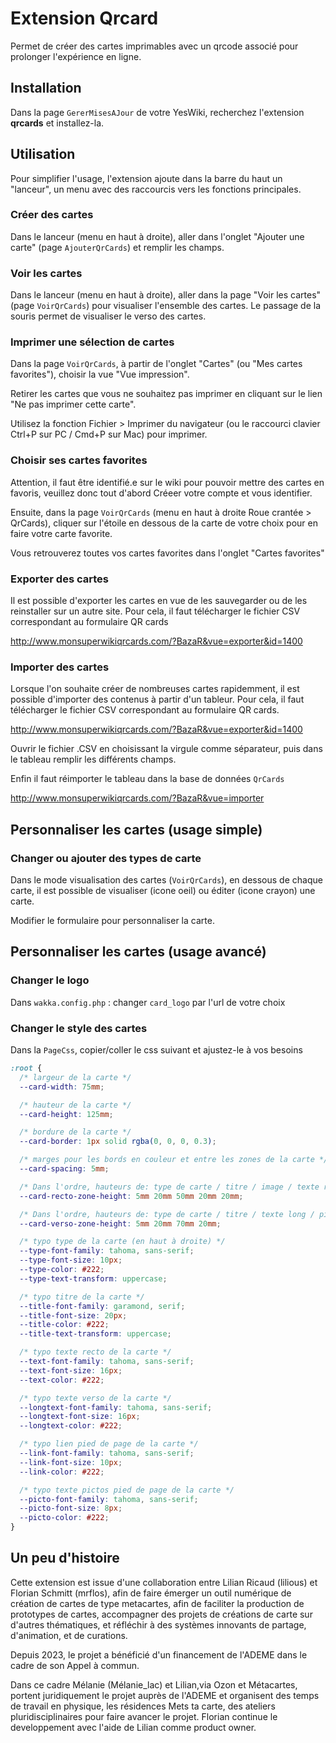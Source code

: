 # Extension Qrcard

Permet de créer des cartes imprimables avec un qrcode associé pour prolonger l'expérience en ligne.



## Installation

Dans la page `GererMisesAJour` de votre YesWiki, recherchez l'extension **qrcards** et installez-la.

## Utilisation

Pour simplifier l'usage, l'extension ajoute dans la barre du haut un "lanceur", un menu avec des raccourcis vers les fonctions principales.

### Créer des cartes

Dans le lanceur (menu en haut à droite),  aller dans l'onglet "Ajouter une carte" (page `AjouterQrCards`) et remplir les champs.

### Voir les cartes

Dans le lanceur (menu en haut à droite),  aller dans la page "Voir les cartes" (page `VoirQrCards`) pour visualiser l'ensemble des cartes. Le passage de la souris permet de visualiser le verso des cartes.

### Imprimer une sélection de cartes

Dans la page `VoirQrCards`, à partir de l'onglet "Cartes" (ou "Mes cartes favorites"), choisir la vue "Vue impression".  

Retirer les cartes que vous ne souhaitez pas imprimer en cliquant sur le lien "Ne pas imprimer cette carte".

Utilisez la fonction Fichier > Imprimer du navigateur (ou le raccourci clavier Ctrl+P sur PC / Cmd+P sur Mac) pour imprimer.   
 

### Choisir ses cartes favorites

Attention, il faut être identifié.e sur le wiki pour pouvoir mettre des cartes en favoris, veuillez donc tout d'abord Créeer votre compte et vous identifier.

Ensuite, dans la page `VoirQrCards` (menu en haut à droite Roue crantée > QrCards), cliquer sur l'étoile en dessous de la carte de votre choix pour en faire votre carte favorite.

Vous retrouverez toutes vos cartes favorites dans l'onglet "Cartes favorites"

### Exporter des cartes

Il est possible d'exporter les cartes en vue de les sauvegarder ou de les reinstaller sur un autre site. Pour cela, il faut télécharger le fichier CSV correspondant au formulaire QR cards

http://www.monsuperwikiqrcards.com/?BazaR&vue=exporter&id=1400

### Importer des cartes

Lorsque l'on souhaite créer de nombreuses cartes rapidemment, il est possible d'importer des contenus à partir d'un tableur. Pour cela, il faut télécharger le fichier CSV correspondant au formulaire QR cards. 

http://www.monsuperwikiqrcards.com/?BazaR&vue=exporter&id=1400

Ouvrir le fichier .CSV en choisissant la virgule comme séparateur, puis dans le tableau remplir les différents champs.

Enfin il faut réimporter le tableau dans la base de données `QrCards`

http://www.monsuperwikiqrcards.com/?BazaR&vue=importer


## Personnaliser les cartes (usage simple)

### Changer ou ajouter des types de carte

Dans le mode visualisation des cartes (`VoirQrCards`), en dessous de chaque carte, il est possible de visualiser (icone oeil) ou éditer (icone crayon) une carte. 

Modifier le formulaire pour personnaliser la carte.

## Personnaliser les cartes (usage avancé)

### Changer le logo

Dans `wakka.config.php` : changer `card_logo` par l'url de votre choix

### Changer le style des cartes

Dans la `PageCss`, copier/coller le css suivant et ajustez-le à vos besoins

```css
:root {
  /* largeur de la carte */
  --card-width: 75mm;

  /* hauteur de la carte */
  --card-height: 125mm;

  /* bordure de la carte */
  --card-border: 1px solid rgba(0, 0, 0, 0.3);

  /* marges pour les bords en couleur et entre les zones de la carte */
  --card-spacing: 5mm;

  /* Dans l'ordre, hauteurs de: type de carte / titre / image / texte résumé / pied de page (pictos, qrcode)*/
  --card-recto-zone-height: 5mm 20mm 50mm 20mm 20mm;

  /* Dans l'ordre, hauteurs de: type de carte / titre / texte long / pied de page (pictos, qrcode)*/
  --card-verso-zone-height: 5mm 20mm 70mm 20mm;

  /* typo type de la carte (en haut à droite) */
  --type-font-family: tahoma, sans-serif;
  --type-font-size: 10px;
  --type-color: #222;
  --type-text-transform: uppercase;

  /* typo titre de la carte */
  --title-font-family: garamond, serif;
  --title-font-size: 20px;
  --title-color: #222;
  --title-text-transform: uppercase;

  /* typo texte recto de la carte */
  --text-font-family: tahoma, sans-serif;
  --text-font-size: 16px;
  --text-color: #222;

  /* typo texte verso de la carte */
  --longtext-font-family: tahoma, sans-serif;
  --longtext-font-size: 16px;
  --longtext-color: #222;

  /* typo lien pied de page de la carte */
  --link-font-family: tahoma, sans-serif;
  --link-font-size: 10px;
  --link-color: #222;

  /* typo texte pictos pied de page de la carte */
  --picto-font-family: tahoma, sans-serif;
  --picto-font-size: 8px;
  --picto-color: #222;
}
```



## Un peu d'histoire

Cette extension est issue d'une collaboration entre Lilian Ricaud (lilious) et Florian Schmitt (mrflos), afin de faire émerger un outil numérique de création de cartes de type metacartes, afin de faciliter la production de prototypes de cartes, accompagner des projets de créations de carte sur d'autres thématiques, et réfléchir à des systèmes innovants de partage, d'animation, et de curations.

Depuis 2023, le projet a bénéficié d'un financement de l'ADEME dans le cadre de son Appel à commun. 

Dans ce cadre Mélanie (Mélanie_lac) et Lilian,via Ozon et Métacartes, portent juridiquement le projet auprès de l'ADEME et organisent des temps de travail en physique, les résidences Mets ta carte, des ateliers pluridisciplinaires pour faire avancer le projet. Florian continue le developpement avec l'aide de Lilian comme product owner.
